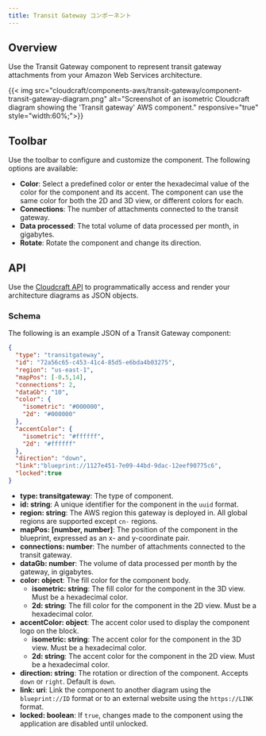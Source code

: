 ```yaml
---
title: Transit Gateway コンポーネント
---
```

## Overview

Use the Transit Gateway component to represent transit gateway attachments from your Amazon Web Services architecture.

{{< img src="cloudcraft/components-aws/transit-gateway/component-transit-gateway-diagram.png" alt="Screenshot of an isometric Cloudcraft diagram showing the 'Transit gateway' AWS component." responsive="true" style="width:60%;">}}

## Toolbar

Use the toolbar to configure and customize the component. The following options are available:

- **Color**: Select a predefined color or enter the hexadecimal value of the color for the component and its accent. The component can use the same color for both the 2D and 3D view, or different colors for each.
- **Connections**: The number of attachments connected to the transit gateway.
- **Data processed**: The total volume of data processed per month, in gigabytes.
- **Rotate**: Rotate the component and change its direction.

## API

Use the [Cloudcraft API][1] to programmatically access and render your architecture diagrams as JSON objects.

### Schema

The following is an example JSON of a Transit Gateway component:

```json
{
  "type": "transitgateway",
  "id": "72a56c65-c453-41c4-85d5-e6bda4b03275",
  "region": "us-east-1",
  "mapPos": [-0.5,14],
  "connections": 2,
  "dataGb": "10",
  "color": {
    "isometric": "#000000",
    "2d": "#000000"
  },
  "accentColor": {
    "isometric": "#ffffff",
    "2d": "#ffffff"
  },
  "direction": "down",
  "link":"blueprint://1127e451-7e09-44bd-9dac-12eef90775c6",
  "locked":true
}
```

- **type: transitgateway**: The type of component.
- **id: string**: A unique identifier for the component in the `uuid` format.
- **region: string**: The AWS region this gateway is deployed in. All global regions are supported except `cn-` regions.
- **mapPos: [number, number]**: The position of the component in the blueprint, expressed as an x- and y-coordinate pair.
- **connections: number**: The number of attachments connected to the transit gateway.
- **dataGb: number**: The volume of data processed per month by the gateway, in gigabytes.
- **color: object**: The fill color for the component body.
  - **isometric: string**: The fill color for the component in the 3D view. Must be a hexadecimal color.
  - **2d: string**: The fill color for the component in the 2D view. Must be a hexadecimal color.
- **accentColor: object**: The accent color used to display the component logo on the block.
  - **isometric: string**: The accent color for the component in the 3D view. Must be a hexadecimal color.
  - **2d: string**: The accent color for the component in the 2D view. Must be a hexadecimal color.
- **direction: string**: The rotation or direction of the component. Accepts `down` or `right`. Default is `down`.
- **link: uri**: Link the component to another diagram using the `blueprint://ID` format or to an external website using the `https://LINK` format.
- **locked: boolean**: If `true`, changes made to the component using the application are disabled until unlocked.

[1]: https://developers.cloudcraft.co/